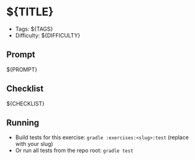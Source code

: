 # ${TITLE}

- Tags: ${TAGS}
- Difficulty: ${DIFFICULTY}

## Prompt

${PROMPT}

## Checklist

${CHECKLIST}

## Running

- Build tests for this exercise: `gradle :exercises:<slug>:test` (replace with your slug)
- Or run all tests from the repo root: `gradle test`
